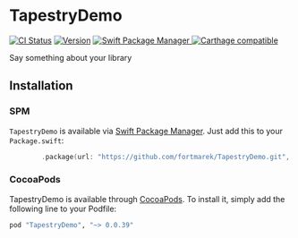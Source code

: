 # TapestryDemo
[![CI Status](http://img.shields.io/travis/fortmarek/TapestryDemo.svg?style=flat)](https://travis-ci.org/fortmarek/TapestryDemo)
[![Version](https://img.shields.io/cocoapods/v/TapestryDemo.svg?style=flat)](http://cocoapods.org/pods/ParallaxOverlay)
<a href="https://swift.org/package-manager">
        <img src="https://img.shields.io/badge/spm-compatible-brightgreen.svg?style=flat" alt="Swift Package Manager" />
</a>
[![Carthage compatible](https://img.shields.io/badge/Carthage-compatible-4BC51D.svg?style=flat)](https://github.com/Carthage/Carthage)

Say something about your library

## Installation

### SPM

`TapestryDemo` is available via [Swift Package Manager](https://swift.org/package-manager).
Just add this to your `Package.swift`:
```swift
		.package(url: "https://github.com/fortmarek/TapestryDemo.git", .upToNextMajor(from: "0.0.39")),
```

### CocoaPods

TapestryDemo is available through [CocoaPods](http://cocoapods.org). To install
it, simply add the following line to your Podfile:

```ruby
pod "TapestryDemo", "~> 0.0.39"
```
